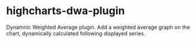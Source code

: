 highcharts-dwa-plugin
=====================

Dynamnic Weighted Average plugin. Add a weighted average graph on the chart, dynamically calculated following displayed series.
